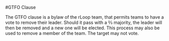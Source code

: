 #GTFO Clause

The GTFO clause is a bylaw of the rLoop team, that permits teams to have a vote to remove their leader. Should it pass with a ⅔ majority, the leader will then be removed and a new one will be elected. This process may also be used to remove a member of the team. The target may not vote.
